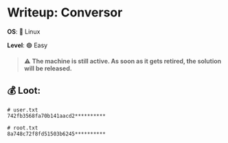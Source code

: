 # Writeup: Conversor

**OS**: 🐧 Linux

**Level**: 🟢 Easy

>⚠️ **The machine is still active. As soon as it gets retired, the solution will be released.**

## 💰 Loot:

```shell
# user.txt
742fb3568fa70b141aacd2**********

# root.txt
8a748c72f8fd51503b6245**********
```